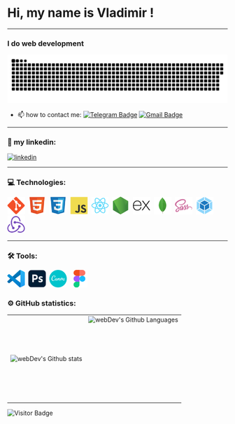                     
# Hi, my name is Vladimir !
                             
---                          
                      
<!--  ### :man_technologist:  

<img src="https://media.giphy.com/media/WUlplcMpOCEmTGBtBW/giphy.gif" width="30px">.  -->
### I do web development
   
<p align="center">
 <img width="600" src="assets/github-snake.svg" alt="snake"/>
</p>

- :mailbox: how to contact me: [![Telegram Badge](https://img.shields.io/badge/-Vladimir-blue?style=flat&logo=Telegram&logoColor=white)](https://t.me/ivashkavip) [![Gmail Badge](https://img.shields.io/badge/-Gmail-red?style=flat&logo=Gmail&logoColor=white)](mailto:it.special.vip@gmail.com)

---

### 🤝 my linkedin:
<div id="badges">
    <a href="https://www.linkedin.com/in/ivanov-volodymyr/" target="_blank">
      <img src="https://cdn-icons-png.flaticon.com/512/2504/2504799.png" width="40" height="40" alt="linkedin" />
    </a>
  </div>

---

### 💻 Technologies:

<div>
  <img src="https://github.com/devicons/devicon/blob/master/icons/git/git-original.svg" title="git" alt="git" width="40" height="40"/>&nbsp;
  <img src="https://github.com/devicons/devicon/blob/master/icons/html5/html5-original.svg" title="html5" alt="html5" width="40" height="40"/>&nbsp;
  <img src="https://github.com/devicons/devicon/blob/master/icons/css3/css3-original.svg" title="css" alt="css" width="40" height="40"/>&nbsp;
  <img src="https://github.com/devicons/devicon/blob/master/icons/javascript/javascript-original.svg" title="javascript" alt="javascript" width="40" height="40"/>&nbsp;
  <img src="https://github.com/devicons/devicon/blob/master/icons/react/react-original.svg" title="reactjs" alt="reactjs" width="40" height="40"/>&nbsp;
  <img src="https://github.com/devicons/devicon/blob/master/icons/nodejs/nodejs-original.svg" title="nodejs" alt="nodejs" width="40" height="40"/>&nbsp;
  <img src="https://github.com/devicons/devicon/blob/master/icons/express/express-original.svg" title="express" alt="express" width="40" height="40"/>&nbsp;
  <img src="https://github.com/devicons/devicon/blob/master/icons/mongodb/mongodb-original.svg" title="mongodb" alt="mongodb" width="40" height="40"/>&nbsp;
  <!-- <img src="https://github.com/devicons/devicon/blob/master/icons/c/c-plain.svg" title="C" alt="C" width="40" height="40"/>&nbsp; -->
  <img src="https://github.com/devicons/devicon/blob/master/icons/sass/sass-original.svg" title="sass/scss" alt="sass/scss" width="40" height="40"/>&nbsp;
  <img src="https://github.com/devicons/devicon/blob/master/icons/webpack/webpack-original.svg" title="webpack" alt="webpack" width="40" height="40"/>&nbsp;
  <img src="https://github.com/devicons/devicon/blob/master/icons/redux/redux-original.svg" title="redux" alt="redux" width="40" height="40"/>&nbsp;
</div>

---

### 🛠 Tools:

<div>
  <img src="https://github.com/devicons/devicon/blob/master/icons/vscode/vscode-original.svg" title="vscode" alt="vscode" width="40" height="40"/>&nbsp;
  <img src="https://github.com/devicons/devicon/blob/master/icons/photoshop/photoshop-plain.svg" title="photoshop" alt="photoshop" width="40" height="40"/>&nbsp;
  <img src="https://github.com/devicons/devicon/blob/master/icons/canva/canva-original.svg" title="canva" alt="canva" width="40" height="40"/>&nbsp;
  <img src="https://github.com/devicons/devicon/blob/master/icons/figma/figma-original.svg" title="figma" alt="figma" width="40" height="40"/>&nbsp;  
 <!-- <img src="https://upload.wikimedia.org/wikipedia/commons/9/90/DaVinci_Resolve_17_logo.svg" title="DaVinci Resolve" alt="DaVinci Resolve" width="40" height="40"/>&nbsp; -->
  <!-- <img src="https://upload.wikimedia.org/wikipedia/commons/9/9e/YouTube_Logo_%282013-2017%29.svg" title="YouTube" alt="YouTube" width="40" height="40"/>&nbsp; -->
  <!-- <img src="https://github.com/devicons/devicon/blob/master/icons/raspberrypi/raspberrypi-original.svg" title="raspberrypi" alt="raspberrypi" width="40" height="40"/>&nbsp; -->
  <!-- <img src="https://github.com/devicons/devicon/blob/master/icons/linux/linux-original.svg" title="linux" alt="linux" width="40" height="40"/>&nbsp; -->
  <!-- <img src="https://upload.wikimedia.org/wikipedia/commons/e/e9/Notion-logo.svg" title="Notion" alt="Notion" width="40" height="40"/>&nbsp; -->
</div>



<!-- ### 💻 Codewars:

![codewars](https://www.codewars.com/users/IvashkaVIP/badges/large) -->

### ⚙️ GitHub statistics:

<table>
  <tr>
    <td>
      <img align="left" src="http://github-readme-streak-stats.herokuapp.com?user=IvashkaVIP&theme=dark&background=000000" alt="webDev's Github stats" />
    </td>
    <td>
      <img height="195px" align="right" alt="webDev's Github Languages" src="https://github-readme-stats-sigma-five.vercel.app/api/top-langs/?username=IvashkaVIP&layout=compact&theme=vision-friendly-dark" />
    </td>
  </tr>
</table>

![Visitor Badge](https://visitor-badge.laobi.icu/badge?page_id=IvashkaVIP)
